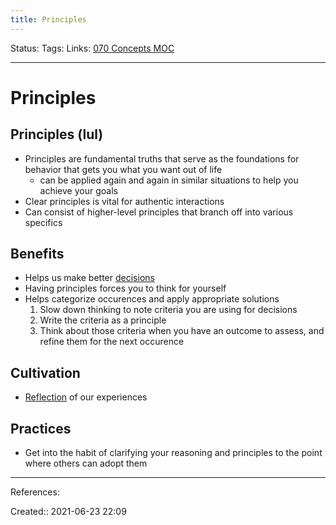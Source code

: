 ```yaml
---
title: Principles
---
```

Status:
Tags: 
Links: [070 Concepts MOC](out/070-concepts-moc.md)
___
# Principles
## Principles (lul)
- Principles are fundamental truths that serve as the foundations for behavior that gets you what you want out of life
	- can be applied again and again in similar situations to help you achieve your goals
- Clear principles is vital for authentic interactions
- Can consist of higher-level principles that branch off into various specifics
## Benefits
- Helps us make better [decisions](out/decision-making.md)
- Having principles forces you to think for yourself
- Helps categorize occurences and apply appropriate solutions
	1. Slow down thinking to note criteria you are using for decisions
	2. Write the criteria as a principle
	3. Think about those criteria when you have an outcome to assess, and refine them for the next occurence
## Cultivation
- [Reflection](out/reflection.md) of our experiences
## Practices
- Get into the habit of clarifying your reasoning and principles to the point where others can adopt them
___
References:

Created:: 2021-06-23 22:09